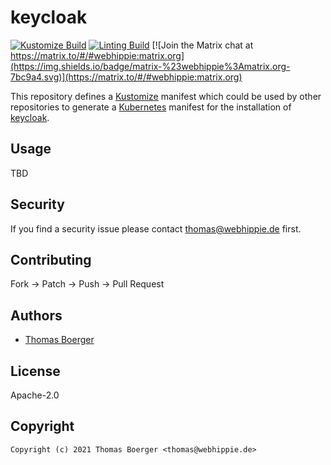 # keycloak

[![Kustomize Build](https://github.com/kustomhippie/keycloak/workflows/build/badge.svg)](https://github.com/kustomhippie/keycloak/actions?query=workflow%3Abuild) [![Linting Build](https://github.com/kustomhippie/keycloak/workflows/linter/badge.svg)](https://github.com/kustomhippie/keycloak/actions?query=workflow%3Alinter) [![Join the Matrix chat at https://matrix.to/#/#webhippie:matrix.org](https://img.shields.io/badge/matrix-%23webhippie%3Amatrix.org-7bc9a4.svg)](https://matrix.to/#/#webhippie:matrix.org)

This repository defines a [Kustomize](https://kustomize.io/) manifest which could be used by other repositories to generate a [Kubernetes](https://kubernetes.io/) manifest for the installation of [keycloak](https://github.com/keycloak/keycloak).

## Usage

TBD

## Security

If you find a security issue please contact thomas@webhippie.de first.

## Contributing

Fork -> Patch -> Push -> Pull Request

## Authors

* [Thomas Boerger](https://github.com/tboerger)

## License

Apache-2.0

## Copyright

```
Copyright (c) 2021 Thomas Boerger <thomas@webhippie.de>
```
